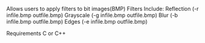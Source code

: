Allows users to apply filters to bit images(BMP)
Filters Include:
    Reflection (-r infile.bmp outfile.bmp)
    Grayscale (-g infile.bmp outfile.bmp)
    Blur (-b infile.bmp outfile.bmp)
    Edges (-e infile.bmp outfile.bmp)

Requirements
C or C++
